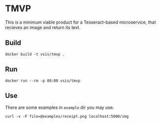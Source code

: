 # TMVP

This is a minimum viable product for a Tesseract-based microservice, that recieves an image and return its text.

## Build

```
docker build -t vsis/tmvp .
```

## Run

```
docker run --rm -p 80:80 vsis/tmvp
```

## Use

There are some examples in `example` dir you may use.

```
curl -v -F file=@examples/receipt.png localhost:5000/img
```
